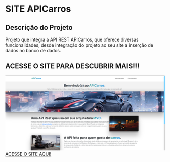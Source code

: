# SITE APICarros
## Descrição do Projeto
Projeto que integra a API REST APICarros, que oferece diversas funcionalidades, desde integração do projeto ao seu site a inserção de dados no banco de dados. <br>
## ACESSE O SITE PARA DESCUBRIR MAIS!!!
<img src="src/assets/projeto.png">
<a href="consumo-api-carros.vercel.app/">ACESSE O SITE AQUI!</a>

